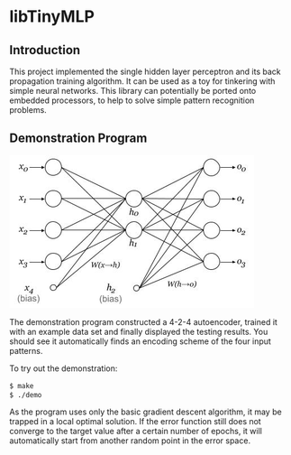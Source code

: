 # libTinyMLP

## Introduction

This project implemented the single hidden layer perceptron and its back propagation training algorithm. It can be used as a toy for tinkering with simple neural networks. This library can potentially be ported onto embedded processors, to help to solve simple pattern recognition problems.

## Demonstration Program

![](pics/demo.jpg)

The demonstration program constructed a 4-2-4 autoencoder, trained it with an example data set and finally displayed the testing results. You should see it automatically finds an encoding scheme of the four input patterns.

To try out the demonstration:

```
$ make
$ ./demo
```

As the program uses only the basic gradient descent algorithm, it may be trapped in a local optimal solution. If the error function still does not converge to the target value after a certain number of epochs, it will automatically start from another random point in the error space.
